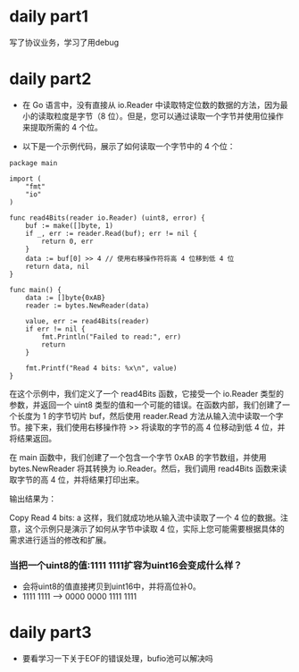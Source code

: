 # daily part1
写了协议业务，学习了用debug
# daily part2
* 在 Go 语言中，没有直接从 io.Reader 中读取特定位数的数据的方法，因为最小的读取粒度是字节（8 位）。但是，您可以通过读取一个字节并使用位操作来提取所需的 4 个位。

* 以下是一个示例代码，展示了如何读取一个字节中的 4 个位：
```
package main

import (
	"fmt"
	"io"
)

func read4Bits(reader io.Reader) (uint8, error) {
	buf := make([]byte, 1)
	if _, err := reader.Read(buf); err != nil {
		return 0, err
	}
	data := buf[0] >> 4 // 使用右移操作符将高 4 位移到低 4 位
	return data, nil
}

func main() {
	data := []byte{0xAB}
	reader := bytes.NewReader(data)

	value, err := read4Bits(reader)
	if err != nil {
		fmt.Println("Failed to read:", err)
		return
	}

	fmt.Printf("Read 4 bits: %x\n", value)
}
```
在这个示例中，我们定义了一个 read4Bits 函数，它接受一个 io.Reader 类型的参数，并返回一个 uint8 类型的值和一个可能的错误。在函数内部，我们创建了一个长度为 1 的字节切片 buf，然后使用 reader.Read 方法从输入流中读取一个字节。接下来，我们使用右移操作符 >> 将读取的字节的高 4 位移动到低 4 位，并将结果返回。

在 main 函数中，我们创建了一个包含一个字节 0xAB 的字节数组，并使用 bytes.NewReader 将其转换为 io.Reader。然后，我们调用 read4Bits 函数来读取字节的高 4 位，并将结果打印出来。

输出结果为：

Copy
Read 4 bits: a
这样，我们就成功地从输入流中读取了一个 4 位的数据。注意，这个示例只是演示了如何从字节中读取 4 位，实际上您可能需要根据具体的需求进行适当的修改和扩展。

### 当把一个uint8的值:1111 1111扩容为uint16会变成什么样？
* 会将uint8的值直接拷贝到uint16中，并将高位补0。
* 1111 1111 --> 0000 0000 1111 1111

# daily part3
* 要看学习一下关于EOF的错误处理，bufio池可以解决吗
